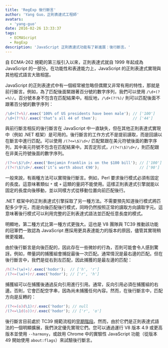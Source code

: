 ```yaml
---
title: 'RegExp 後行斷言'
author: 'Yang Guo，正則表達式工程師'
avatars:
  - 'yang-guo'
date: 2016-02-26 13:33:37
tags:
  - ECMAScript
  - RegExp
description: 'JavaScript 正則表達式功能有了新進展：後行斷言。'
---
```

自 ECMA-262 規範的第三版引入以來，正則表達式就自 1999 年起成為 JavaScript 的一部分。在功能性和表達能力上，JavaScript 的正則表達式實現與其他程式語言大致相當。

<!--truncate-->
JavaScript 的正則表達式中有一個經常被忽略但偶爾又非常有用的特性，那就是前行斷言。例如，為了匹配後面緊跟著百分號的數字序列，我們可以使用 `/\d+(?=%)/`。百分號本身不包含在匹配結果中。相反地，`/\d+(?!%)/` 則可以匹配後面不跟著百分號的數字序列：

```js
/\d+(?=%)/.exec('100% of US presidents have been male'); // ['100']
/\d+(?!%)/.exec('that’s all 44 of them');                // ['44']
```

與前行斷言相反的後行斷言在 JavaScript 中一直缺失，但在其他正則表達式實現中（例如 .NET 框架）是可用的。後行斷言的工作方式不是提前讀取，而是回讀以在斷言中進行匹配。可以使用 `/(?<=\$)\d+/` 匹配緊跟在美元符號後面的數字序列，其中美元符號不包含在匹配結果中。其否定形式，`/(?<!\$)\d+/`，則匹配跟在非美元符號後面的數字序列。

```js
/(?<=\$)\d+/.exec('Benjamin Franklin is on the $100 bill'); // ['100']
/(?<!\$)\d+/.exec('it’s worth about €90');                  // ['90']
```

一般來說，有兩種方法可以實現後行斷言。例如，Perl 要求後行模式必須有固定的長度。這意味著類似 `*` 或 `+` 這類的量詞不能使用。這樣正則表達式引擎就能以固定的長度向後移動，並以同樣方式從移動位置向前匹配後行。

.NET 框架中的正則表達式引擎採取了另一種方法。不需要預先知道後行模式將匹配多少字元，而是向後匹配後行模式，同時仍然按照正常的讀取方向讀取字元。這意味著後行模式可以利用完整的正則表達式語法並匹配任意長度的模式。

明顯地，第二種方式比第一種方式更強大。這也是 V8 團隊與 TC39 推動該功能的冠軍們一致認為 JavaScript 應採用更具表達能力的版本的原因，儘管其實現稍微更複雜。

由於後行斷言是向後匹配的，因此存在一些微妙的行為，否則可能會令人感到驚訝。例如，帶量詞的捕獲組會捕捉最後一次匹配。通常情況是最右邊的匹配。但在後行斷言中，我們是從右到左匹配，因此捕獲的是最左邊的匹配：

```js
/h(?=(\w)+)/.exec('hodor');  // ['h', 'r']
/(?<=(\w)+)r/.exec('hodor'); // ['r', 'h']
```

捕獲組可以在捕獲後通過反向引用進行引用。通常，反向引用必須在捕獲組的右邊。否則，它會匹配空字串，因為尚未捕獲任何內容。然而，在後行斷言中，匹配方向是反轉的：

```js
/(?<=(o)d\1)r/.exec('hodor'); // null
/(?<=\1d(o))r/.exec('hodor'); // ['r', 'o']
```

後行斷言目前處於 TC39 規範流程的[早期階段](https://github.com/tc39/proposal-regexp-lookbehind)。然而，由於它們是正則表達式語法的一個明顯擴展，我們決定優先實現它們。您可以通過運行 V8 版本 4.9 或更高版本並使用 `--harmony`，或啟用 Chrome 中的實驗性 JavaScript 功能（從版本 49 開始使用 `about:flags`）來試驗後行斷言。
